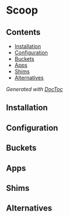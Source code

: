 # Scoop

## Contents

<!-- START doctoc generated TOC please keep comment here to allow auto update -->
<!-- DON'T EDIT THIS SECTION, INSTEAD RE-RUN doctoc TO UPDATE -->


- [Installation](#installation)
- [Configuration](#configuration)
- [Buckets](#buckets)
- [Apps](#apps)
- [Shims](#shims)
- [Alternatives](#alternatives)

<!-- END doctoc generated TOC please keep comment here to allow auto update -->
*Generated with [DocToc](https://github.com/thlorenz/doctoc)*

## Installation

## Configuration

## Buckets

## Apps

## Shims

## Alternatives

